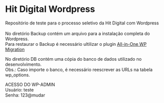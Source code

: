 # Hit Digital Wordpress
Repositório de teste para o processo seletivo da Hit Digital com Wordpress<br>
<br>
No diretório Backup contém um arquivo para a instalação completa do Wordpress.<br>
Para restaurar o Backup é necessário ultilizar o plugin <a href="https://br.wordpress.org/plugins/all-in-one-wp-migration/">All-in-One WP Migration</a>
<br>

No diretório DB contém uma cópia do banco de dados utilizado no desenvolvimento.<br>
Obs.: Caso importe o banco, é necessário reescrever as URLs na tabela wp_options.
<br>

ACESSO DO WP-ADMIN<br>
Usuário: teste<br>
Senha: 123@mudar
